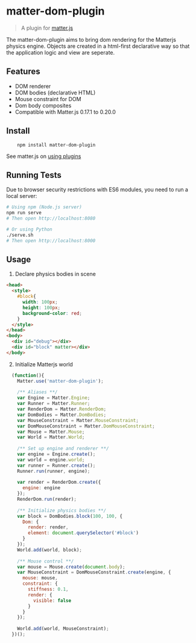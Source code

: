 # matter-dom-plugin

> A plugin for [matter.js](https://github.com/liabru/matter-js/)

The matter-dom-plugin aims to bring dom rendering for the Matterjs physics engine. Objects are created in a html-first declarative way so that the application logic and view are seperate.

## Features

- DOM renderer
- DOM bodies (declarative HTML)
- Mouse constraint for DOM
- Dom body composites
- Compatible with Matter.js 0.17.1 to 0.20.0

## Install

```
    npm install matter-dom-plugin
```

See matter.js on [using plugins](https://github.com/liabru/matter-js/wiki/Using-plugins)

## Running Tests

Due to browser security restrictions with ES6 modules, you need to run a local server:

```bash
# Using npm (Node.js server)
npm run serve
# Then open http://localhost:8080

# Or using Python
./serve.sh
# Then open http://localhost:8000
```

## Usage

1. Declare physics bodies in scene

```html
<head>
  <style>
    #block{
      width: 100px;
      height: 100px;
      background-color: red;
    }
  </style>
</head>
<body>
  <div id="debug"></div>
  <div id="block" matter></div>
</body>
```

2. Initialize Matterjs world

```javascript
  (function(){
    Matter.use('matter-dom-plugin');
    
    /** Aliases **/
    var Engine = Matter.Engine;
    var Runner = Matter.Runner;
    var RenderDom = Matter.RenderDom;
    var DomBodies = Matter.DomBodies;
    var MouseConstraint = Matter.MouseConstraint;
    var DomMouseConstraint = Matter.DomMouseConstraint;
    var Mouse = Matter.Mouse;
    var World = Matter.World;
    
    /** Set up engine and renderer **/
    var engine = Engine.create();
    var world = engine.world;
    var runner = Runner.create();
    Runner.run(runner, engine);
    
    var render = RenderDom.create({
      engine: engine
    });
    RenderDom.run(render);
    
    /** Initialize physics bodies **/
    var block = DomBodies.block(100, 100, {
      Dom: {
        render: render,
        element: document.querySelector('#block')
      }
    });
    World.add(world, block);
    
    /** Mouse control **/
    var mouse = Mouse.create(document.body);
    var MouseConstraint = DomMouseConstraint.create(engine, {
      mouse: mouse,
      constraint: {
        stiffness: 0.1,
        render: {
          visible: false
        }
      }
    });
    
    World.add(world, MouseConstraint);
  })();
```

